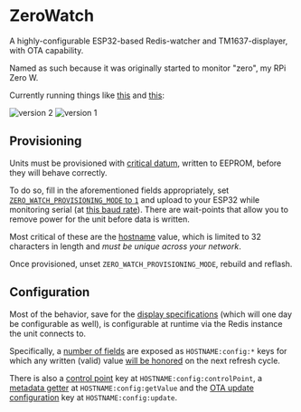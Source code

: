 # ZeroWatch

A highly-configurable ESP32-based Redis-watcher and TM1637-displayer, with OTA capability.

Named as such because it was originally started to monitor "zero", my RPi Zero W.

Currently running things like [this](https://twitter.com/rpjios/status/1155609352528486400) and [this](https://twitter.com/rpjios/status/1100077092287344642):

![version 2](https://pbs.twimg.com/media/EAmMSaPVUAEKYcl?format=jpg&name=small)
![version 1](https://pbs.twimg.com/media/D0RCGcvVAAArx5x?format=jpg&name=small)

## Provisioning

Units must be provisioned with [critical datum](https://github.com/rpj/zw/blob/master/zw_provision.h#L10-L16), written to EEPROM, before they will behave correctly.

To do so, fill in the aforementioned fields appropriately, set [`ZERO_WATCH_PROVISIONING_MODE` to `1`](https://github.com/rpj/zw/blob/master/zw_provision.h#L7) and upload to your ESP32 while monitoring serial (at [this baud rate](https://github.com/rpj/zw/blob/master/zero_watch.ino#L22)). There are wait-points that allow you to remove power for the unit before data is written.

Most critical of these are the [hostname](https://github.com/rpj/zw/blob/master/zw_provision.h#L10) value, which is limited to 32 characters in length and *must be unique across your network*.

Once provisioned, unset `ZERO_WATCH_PROVISIONING_MODE`, rebuild and reflash.

## Configuration

Most of the behavior, save for the [display specifications]() (which will one day be configurable as well), is configurable at runtime via the Redis instance the unit connects to.

Specifically, a [number of fields](https://github.com/rpj/zw/blob/master/zw_common.h#L7-L13) are exposed as `HOSTNAME:config:*` keys for which any written (valid) value [will be honored](https://github.com/rpj/zw/blob/master/zero_watch.ino#L264-L295) on the next refresh cycle.

There is also a [control point](https://github.com/rpj/zw/blob/master/zero_watch.ino#L134) key at `HOSTNAME:config:controlPoint`, a [metadata getter](https://github.com/rpj/zw/blob/master/zero_watch.ino#L73) at `HOSTNAME:config:getValue` and the [OTA update configuration](https://github.com/rpj/zw/blob/master/zero_watch.ino#L185) key at `HOSTNAME:config:update`.
